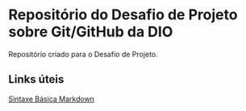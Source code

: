 # Repositório do Desafio de Projeto sobre Git/GitHub da DIO
Repositório criado para o Desafio de Projeto.

## Links úteis 
[Sintaxe Básica Markdown](https://www.markdownguide.org/basic-syntax/)
